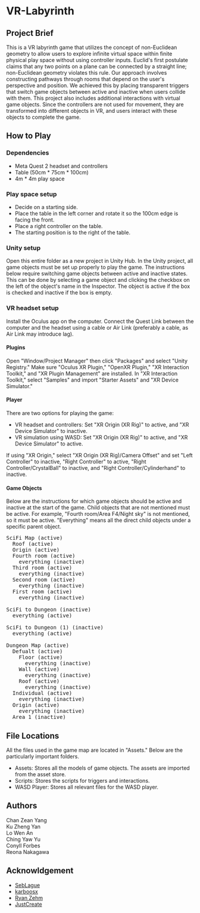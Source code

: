 # VR-Labyrinth

## Project Brief

This is a VR labyrinth game that utilizes the concept of non-Euclidean geometry to allow users to explore infinite virtual space within finite physical play space without using controller inputs. Euclid's first postulate claims that any two points on a plane can be connected by a straight line; non-Euclidean geometry violates this rule. Our approach involves constructing pathways through rooms that depend on the user's perspective and position. We achieved this by placing transparent triggers that switch game objects between active and inactive when users collide with them. This project also includes additional interactions with virtual game objects. Since the controllers are not used for movement, they are transformed into different objects in VR, and users interact with these objects to complete the game.

## How to Play

### Dependencies

* Meta Quest 2 headset and controllers
* Table (50cm * 75cm * 100cm)
* 4m * 4m play space

### Play space setup

* Decide on a starting side.
* Place the table in the left corner and rotate it so the 100cm edge is facing the front.
* Place a right controller on the table.
* The starting position is to the right of the table.

### Unity setup

Open this entire folder as a new project in Unity Hub. In the Unity project, all game objects must be set up properly to play the game. The instructions below require switching game objects between active and inactive states. This can be done by selecting a game object and clicking the checkbox on the left of the object's name in the Inspector. The object is active if the box is checked and inactive if the box is empty.

### VR headset setup

Install the Oculus app on the computer. Connect the Quest Link between the computer and the headset using a cable or Air Link (preferably a cable, as Air Link may introduce lag).

#### Plugins

Open "Window/Project Manager" then click "Packages" and select "Unity Registry." Make sure "Oculus XR Plugin," "OpenXR Plugin," "XR Interaction Toolkit," and "XR Plugin Management" are installed. In "XR Interaction Toolkit," select "Samples" and import "Starter Assets" and "XR Device Simulator."

#### Player

There are two options for playing the game:

* VR headset and controllers: Set "XR Origin (XR Rig)" to active, and "XR Device Simulator" to inactive.
* VR simulation using WASD: Set "XR Origin (XR Rig)" to active, and "XR Device Simulator" to active.

If using "XR Origin," select "XR Origin (XR Rig)/Camera Offset" and set "Left Controller" to inactive, "Right Controller" to active, "Right Controller/CrystalBall" to inactive, and "Right Controller/Cylinderhand" to inactive. 

#### Game Objects

Below are the instructions for which game objects should be active and inactive at the start of the game. Child objects that are not mentioned must be active. For example, "Fourth room/Area F4/Night sky" is not mentioned, so it must be active. "Everything" means all the direct child objects under a specific parent object.


<pre>
SciFi Map (active)
  Roof (active)
  Origin (active)
  Fourth room (active)
    everything (inactive)
  Third room (active) 
    everything (inactive) 
  Second room (active) 
    everything (inactive) 
  First room (active) 
    everything (inactive) 
  
SciFi to Dungeon (inactive) 
  everything (active)
  
SciFi to Dungeon (1) (inactive) 
  everything (active) 
  
Dungeon Map (active) 
  Defualt (active) 
    Floor (active)
      everything (inactive)
    Wall (active) 
      everything (inactive)
    Roof (active)
      everything (inactive)
  Individual (active)
    everything (inactive)
  Origin (active)
    everything (inactive)
  Area 1 (inactive)
</pre>

## File Locations

All the files used in the game map are located in "Assets." Below are the particularly important folders.

* Assets: Stores all the models of game objects. The assets are imported from the asset store.
* Scripts: Stores the scripts for triggers and interactions.
* WASD Player: Stores all relevant files for the WASD player.

## Authors

Chan Zean Yang <br />
Ku Zheng Yan <br />
Lo Wen An <br />
Ching Yaw Yu <br />
Conyll Forbes <br />
Reona Nakagawa <br />

## Acknowldgement 

* [SebLague](https://github.com/SebLague/Portals)
* [karboosx](https://assetstore.unity.com/packages/3d/environments/sci-fi/sci-fi-styled-modular-pack-82913#description)
* [Ryan Zehm](https://assetstore.unity.com/packages/3d/environments/landscapes/stylized-earth-94673)
* [JustCreate](https://assetstore.unity.com/packages/3d/environments/dungeons/low-poly-dungeons-lite-177937#publisher)

  
  
  
    
  
    
    
    
